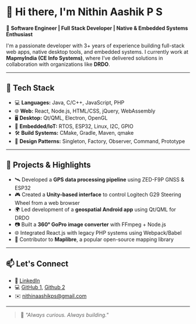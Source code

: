 # 👋 Hi there, I'm Nithin Aashik P S

🎯 **Software Engineer | Full Stack Developer | Native & Embedded Systems Enthusiast**

I'm a passionate developer with 3+ years of experience building full-stack web apps, native desktop tools, and embedded systems. I currently work at **MapmyIndia (CE Info Systems)**, where I’ve delivered solutions in collaboration with organizations like **DRDO**.

---

## 🔧 Tech Stack

- 💻 **Languages:** Java, C/C++, JavaScript, PHP
- 🌐 **Web:** React, Node.js, HTML/CSS, jQuery, WebAssembly
- 🖥️ **Desktop:** Qt/QML, Electron, OpenGL
- 🔌 **Embedded/IoT:** RTOS, ESP32, Linux, I2C, GPIO
- 🛠️ **Build Systems:** CMake, Gradle, Maven, qmake
- 📐 **Design Patterns:** Singleton, Factory, Observer, Command, Prototype

---

## 🚀 Projects & Highlights

- 🛰️ Developed a **GPS data processing pipeline** using ZED-F9P GNSS & ESP32
- 🎮 Created a **Unity-based interface** to control Logitech G29 Steering Wheel from a web browser
- 🌍 Led development of a **geospatial Android app** using Qt/QML for DRDO
- 📷 Built a **360° GoPro image converter** with FFmpeg + Node.js
- 🌐 Integrated React.js with legacy PHP systems using Webpack/Babel
- 🧭 Contributor to **Maplibre**, a popular open-source mapping library

---

## 📫 Let's Connect

- 💼 [LinkedIn](https://www.linkedin.com/in/nithinaashikps)
- 💻 [GitHub 1](https://github.com/nithinprince2000), [Github 2](https://github.com/nithinAashikPS/)
- ✉️ nithinaashikps@gmail.com

---

> 🧠 *"Always curious. Always building."*

